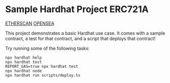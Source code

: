 # Sample Hardhat Project ERC721A


[ETHERSCAN](https://sepolia.etherscan.io/address/0x81B3504732C573032ee5d6c824960506F28F8224)
[OPENSEA](https://testnets.opensea.io/collection/pandas-roly-poly-42)

This project demonstrates a basic Hardhat use case. It comes with a sample contract, a test for that contract, and a script that deploys that contract!

Try running some of the following tasks:

```shell
npx hardhat help
npx hardhat test
REPORT_GAS=true npx hardhat test
npx hardhat node
npx hardhat run scripts/deploy.ts
```
